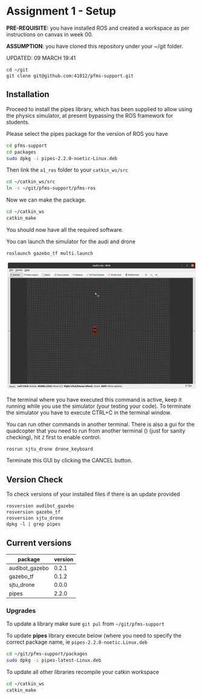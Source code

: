 

Assignment 1 - Setup
=========================

**PRE-REQUISITE:** you have installed ROS and created a workspace as per instructions on canvas in week 00. 

**ASSUMPTION**: you have cloned this repository under your ~/git folder.

UPDATED: 09 MARCH 19:41

```
cd ~/git
git clone git@github.com:41012/pfms-support.git
```

## Installation

Proceed to install the pipes library, which has been supplied to allow using the physics simulator, at present bypassing the ROS framework for students.

Please select the pipes package for the version of ROS you have

```bash
cd pfms-support
cd packages
sudo dpkg -i pipes-2.2.0-noetic-Linux.deb
```

Then link the `a1_ros` folder to your `catkin_ws/src`

```bash
cd ~/catkin_ws/src
ln -s ~/git/pfms-support/pfms-ros 
```
Now we can make the package.

```bash
cd ~/catkin_ws
catkin_make
```

You should now have all the required software. 

You can launch the simulator for the audi and drone

```
roslaunch gazebo_tf multi.launch
```
<img src="./images/rviz_multi.png" alt="rviz_multi" style="zoom:50%;" />

The terminal where you have executed this command is active, keep it running while you use the simulator (your testing your code). To terminate the simulator you have to execute CTRL+C in the terminal window.

You can run other commands in another terminal. There is also a gui for the quadcopter that you need to run from another terminal () (just for sanity checking), hit `Z` first to enable control.

```bash
rosrun sjtu_drone drone_keyboard
```

Terminate this GUI by clicking the CANCEL button.

Version Check
-------------------------

To check versions of your installed files if there is an update provided

```
rosversion audibot_gazebo
rosversion gazebo_tf
rosversion sjtu_drone
dpkg -l | grep pipes
```

## Current versions

| package        | version |
| -------------- | ------- |
| audibot_gazebo | 0.2.1   |
| gazebo_tf      | 0.1.2   |
| sjtu_drone     | 0.0.0   |
| pipes          | 2.2.0   |

### Upgrades

To update a library make sure `git pul` from `~/git/pfms-support`

To update **pipes** library execute below (where you need to specify the correct package name, ie `pipes-2.2.0-noetic.Linux.deb`

```bash
cd ~/git/pfms-support/packages
sudo dpkg -i pipes-latest-Linux.deb
```
To update all other libraries recompile your catkin workspace

```bash
cd ~/catkin_ws
catkin_make
```

